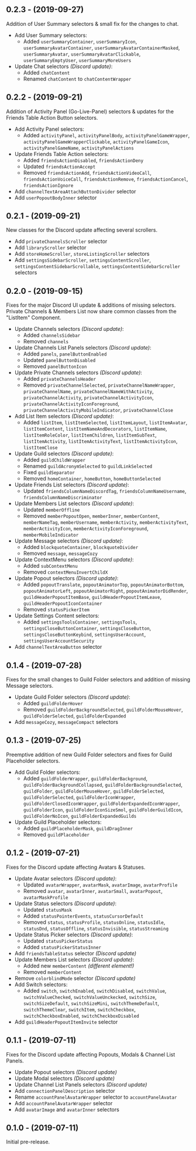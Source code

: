 ## 0.2.3 - (2019-09-27)
Addition of User Summary selectors & small fix for the changes to chat.

- Add User Summary selectors:
	- Added `userSummaryContainer`, `userSummaryIcon`, `userSummaryAvatarContainer`, `userSummaryAvatarContainerMasked`, `userSummaryAvatar`, `userSummaryAvatarClickable`, `userSummaryEmptyUser`, `userSummaryMoreUsers`
- Update Chat selectors *(Discord update)*:
	- Added `chatContent`
	- Renamed `chatContent` to `chatContentWrapper`

## 0.2.2 - (2019-09-21)
Addition of Activity Panel (Go-Live-Panel) selectors & updates for the Friends Table Action Button selectors.

- Add Activity Panel selectors:
	- Added `activityPanel`, `activityPanelBody`, `activityPanelGameWrapper`, `activityPanelGameWrapperClickable`, `activityPanelGameIcon`, `activityPanelGameName`, `activityPanelActions`
- Update Friends Table Action selectors:
	- Added `friendsActionDisabled`, `friendsActionDeny`
	- Updated `friendsActionAccept`
	- Removed `friendsActionAdd`, `friendsActionVideoCall`, `friendsActionVoiceCall`, `friendsActionRemove`, `friendsActionCancel`, `friendsActionIgnore`
- Add `channelTextAreaAttachButtonDivider` selector
- Add `userPopoutBodyInner` selector

## 0.2.1 - (2019-09-21)
New classes for the Discord update affecting several scrollers.

- Add `privateChannelsScroller` selector
- Add `libraryScroller` selector
- Add `storeHomeScroller`, `storeListingScroller` selectors
- Add `settingsSidebarScroller`, `settingsContentScroller`, `settingsContentSidebarScrollable`, `settingsContentSidebarScroller` selectors

## 0.2.0 - (2019-09-15)
Fixes for the major Discord UI update & additions of missing selectors.  
Private Channels & Members List now share common classes from the "ListItem" Component.

- Update Channels selectors *(Discord update)*:
	- Added `channelsSidebar`
	- Removed `channels`
- Update Channels List Panels selectors *(Discord update)*:
	- Added `panels`, `panelButtonEnabled`
	- Updated `panelButtonDisabled`
	- Removed `panelButtonIcon`
- Update Private Channels selectors *(Discord update)*:
	- Added `privateChannelsHeader`
	- Removed `privateChannelSelected`, `privateChannelNameWrapper`, `privateChannelName`, `privateChannelNameWithActivity`, `privateChannelActivity`, `privateChannelActivityIcon`, `privateChannelActivityIconForeground`, `privateChannelActivityMobileIndicator`, `privateChannelClose`
- Add List Item selectors *(Discord update)*:
	- Added `listItem`, `listItemSelected`, `listItemLayout`, `listItemAvatar`, `listItemContent`, `listItemNameAndDecorators`, `listItemName`, `listItemRoleColor`, `listItemChildren`, `listItemSubText`, `listItemActivity`, `listItemActivityText`, `listItemActivityIcon`, `listItemClose`
- Update Guild selectors *(Discord update)*:
	- Added `guildChildWrapper`
	- Renamed `guildAcronymSelected` to `guildLinkSelected`
	- Fixed `guildSeparator`
	- Removed `homeContainer`, `homeButton`, `homeButtonSelected`
- Update Friends List selectors *(Discord update)*:
	- Updated `friendsColumnNameDiscordTag`, `friendsColumnNameUsername`, `friendsColumnNameDiscriminator`
- Update Members List selectors *(Discord update)*:
	- Updated `memberOffline`
	- Removed `memberPopoutOpen`, `memberInner`, `memberContent`, `memberNameTag`, `memberUsername`, `memberActivity`, `memberActivityText`, `memberActivityIcon`, `memberActivityIconForeground`, `memberMobileIndicator`
- Update Message selectors *(Discord update)*:
	- Added `blockquoteContainer`, `blockquoteDivider`
	- Removed `message`, `messageCozy`
- Update ContextMenu selectors *(Discord update)*:
	- Added `subContextMenu`
	- Removed `contextMenuInvertChildX`
- Update Popout selectors *(Discord update)*:
	- Added `popoutTranslate`, `popoutAnimatorTop`, `popoutAnimatorBottom`, `popoutAnimatorLeft`, `popoutAnimatorRight`, `popoutAnimatorDidRender`, `guildHeaderPopoutItemBase`, `guildHeaderPopoutItemLeave`, `guildHeaderPopoutIconContainer`
	- Removed `statusPickerItem`
- Update Settings Content selectors:
	- Added `settingsToolsContainer`, `settingsTools`, `settingsCloseButtonContainer`, `settingsCloseButton`, `settingsCloseButtonKeybind`, `settingsUserAccount`, `settingsUserAccountSecurity`
- Add `channelTextAreaButton` selector

## 0.1.4 - (2019-07-28)
Fixes for the small changes to Guild Folder selectors and addition of missing Message selectors.

- Update Guild Folder selectors *(Discord update)*:
	- Added `guildFolderHover`
	- Removed `guildFolderBackgroundSelected`, `guildFolderMouseHover`, `guildFolderSelected`, `guildFolderExpanded`
- Add `messageCozy`, `messageCompact` selectors

## 0.1.3 - (2019-07-25)
Preemptive addition of new Guild Folder selectors and fixes for Guild Placeholder selectors.

- Add Guild Folder selectors:
	- Added `guildFolderWrapper`, `guildFolderBackground`, `guildFolderBackgroundCollapsed`, `guildFolderBackgroundSelected`, `guildFolder`, `guildFolderMouseHover`, `guildFolderSelected`, `guildFolderSelected`, `guildFolderIconWrapper`, `guildFolderClosedIconWrapper`, `guildFolderExpandedIconWrapper`, `guildFolderIcon`, `guildFolderIconSizeSmol`, `guildFolderGuildIcon`, `guildFolderNoIcon`, `guildFolderExpandedGuilds`
- Update Guild Placeholder selectors:
	- Added `guildPlaceholderMask`, `guildDragInner`
	- Removed `guildPlaceholder`

## 0.1.2 - (2019-07-21)
Fixes for the Discord update affecting Avatars & Statuses.

- Update Avatar selectors *(Discord update)*:
	- Updated `avatarWrapper`, `avatarMask`, `avatarImage`, `avatarProfile`
	- Removed `avatar`, `avatarInner`, `avatarSmall`, `avatarPopout`, `avatarMaskProfile`
- Update Status selectors *(Discord update)*:
	- Updated `statusMask`
	- Added `statusPointerEvents`, `statusCursorDefault`
	- Removed `status`, `statusProfile`, `statusOnline`, `statusIdle`, `statusDnd`, `statusOffline`, `statusInvisible`, `statusStreaming`
- Update Status Picker selectors *(Discord update)*:
	- Updated `statusPickerStatus`
	- Added `statusPickerStatusInner`
- Add `friendsTableStatus` selector *(Discord update)*
- Update Members List selectors *(Discord update)*:
	- Added new `memberContent` *(different element!)*
	- Removed `memberContent`
- Remove `colorblindMode` selector *(Discord update)*
- Add Switch selectors:
	- Added `switch`, `switchEnabled`, `switchDisabled`, `switchValue`, `switchValueChecked`, `switchValueUnckecked`, `switchSize`, `switchSizeDefault`, `switchSizeMini`, `switchThemeDefault`, `switchThemeClear`, `switchItem`, `switchCheckbox`, `switchCheckboxEnabled`, `switchCheckboxDisabled`
- Add `guildHeaderPopoutItemInvite` selector

## 0.1.1 - (2019-07-11)
Fixes for the Discord update affecting Popouts, Modals & Channel List Panels.

- Update Popout selectors *(Discord update)*
- Update Modal selectors *(Discord update)*
- Update Channel List Panels selectors *(Discord update)*
- Add `connectionPanelDescription` selector
- Rename `accountPanelAvatarWrapper` selector to `accountPanelAvatar`
- Add `accountPanelAvatarWrapper` selector
- Add `avatarImage` and `avatarInner` selectors

## 0.1.0 - (2019-07-11)
Initial pre-release.